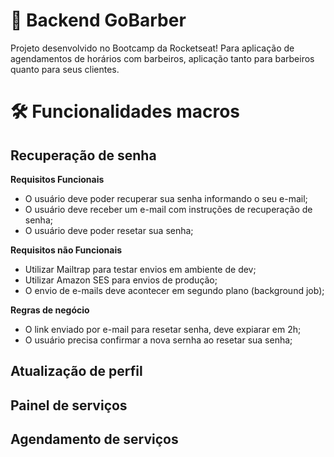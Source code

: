 # 🚀 Backend GoBarber

Projeto desenvolvido no Bootcamp da Rocketseat! Para aplicação de agendamentos de horários com barbeiros, aplicação tanto para barbeiros quanto para seus clientes.

# 🛠 Funcionalidades macros

## Recuperação de senha

**Requisitos Funcionais**

- O usuário deve poder recuperar sua senha informando o seu e-mail;
- O usuário deve receber um e-mail com instruções de recuperação de senha;
- O usuário deve poder resetar sua senha;

**Requisitos não Funcionais**

- Utilizar Mailtrap para testar envios em ambiente de dev;
- Utilizar Amazon SES para envios de produção;
- O envio de e-mails deve acontecer em segundo plano (background job);

**Regras de negócio**

- O link enviado por e-mail para resetar senha, deve expiarar em 2h;
- O usuário precisa confirmar a nova sernha ao resetar sua senha;

## Atualização de perfil

## Painel de serviços

## Agendamento de serviços
